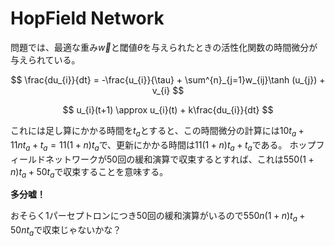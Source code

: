 # HopField Network
問題では、最適な重み$\vec{w}$と閾値$\theta$を与えられたときの活性化関数の時間微分が与えられている。

$$
\frac{du_{i}}{dt} = -\frac{u_{i}}{\tau} + \sum^{n}_{j=1}w_{ij}\tanh (u_{j}) + v_{i}
$$

$$
u_{i}(t+1) \approx u_{i}(t) + k\frac{du_{i}}{dt}
$$

これには足し算にかかる時間を$t_{a}$とすると、この時間微分の計算には$10t_{a} + 11nt_{a} + t_{a} = 11(1+n)t_{a}$で、更新にかかる時間は$11(1+n)t_{a} + t_{a}$である。
ホップフィールドネットワークが$50$回の緩和演算で収束するとすれば、これは$550(1+n)t_{a} + 50t_{a}$で収束することを意味する。

**多分嘘！**

おそらく1パーセプトロンにつき$50$回の緩和演算がいるので$550n(1+n)t_{a} + 50nt_{a}$で収束じゃないかな？